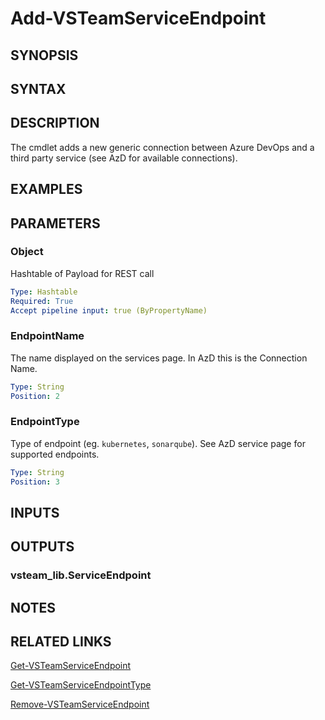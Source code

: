 <!-- #include "./common/header.md" -->

# Add-VSTeamServiceEndpoint

## SYNOPSIS

<!-- #include "./synopsis/Add-VSTeamServiceEndpoint.md" -->

## SYNTAX

## DESCRIPTION

The cmdlet adds a new generic connection between Azure DevOps and a third party service (see AzD for available connections).

## EXAMPLES

## PARAMETERS

### Object

Hashtable of Payload for REST call

```yaml
Type: Hashtable
Required: True
Accept pipeline input: true (ByPropertyName)
```

### EndpointName

The name displayed on the services page. In AzD this is the Connection Name.

```yaml
Type: String
Position: 2
```

### EndpointType

Type of endpoint (eg. `kubernetes`, `sonarqube`). See AzD service page for supported endpoints.

```yaml
Type: String
Position: 3
```

<!-- #include "./params/projectName.md" -->

## INPUTS

## OUTPUTS

### vsteam_lib.ServiceEndpoint

## NOTES

<!-- #include "./common/prerequisites.md" -->

## RELATED LINKS



[Get-VSTeamServiceEndpoint](Get-VSTeamServiceEndpoint.md)

[Get-VSTeamServiceEndpointType](Get-VSTeamServiceEndpointType.md)

[Remove-VSTeamServiceEndpoint](Remove-VSTeamServiceEndpoint.md)
